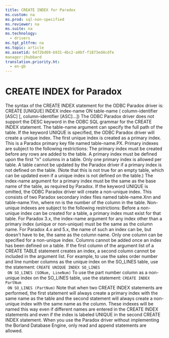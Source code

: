```yaml
---
title: CREATE INDEX for Paradox
ms.custom: na
ms.prod: sql-non-specified
ms.reviewer: na
ms.suite: na
ms.technology: 
  - drivers
ms.tgt_pltfrm: na
ms.topic: article
ms.assetid: 6472bd69-b931-4bc2-a9bf-f1873ed4cdfe
manager:jhubbard
translation.priority.ht: 
  - en-gb
---
```

# CREATE INDEX for Paradox
<?xml version="1.0" encoding="utf-8"?>
<developerConceptualDocument xmlns="http://ddue.schemas.microsoft.com/authoring/2003/5" xmlns:xlink="http://www.w3.org/1999/xlink" xmlns:xsi="http://www.w3.org/2001/XMLSchema-instance" xsi:schemaLocation="http://ddue.schemas.microsoft.com/authoring/2003/5 http://dduestorage.blob.core.windows.net/ddueschema/developer.xsd">
  <introduction>
    <para>The syntax of the CREATE INDEX statement for the ODBC Paradox driver is:</para>
    <para>
      <legacyBold>CREATE </legacyBold>[<legacyBold>UNIQUE</legacyBold>]<legacyBold> INDEX</legacyBold> <legacyItalic>index-name</legacyItalic> </para>
    <para>
      <legacyBold>ON</legacyBold> <legacyItalic>table-name</legacyItalic> </para>
    <para>
      <legacyBold>(</legacyBold>
      <legacyItalic>column-identifier</legacyItalic> [<legacyBold>ASC</legacyBold>] </para>
    <para>[<legacyBold>,</legacyBold> <legacyItalic>column-identifier</legacyItalic> [<legacyBold>ASC</legacyBold>]...]<legacyBold>)</legacyBold></para>
    <para>The ODBC Paradox driver does not support the <legacyBold>DESC</legacyBold> keyword in the ODBC SQL grammar for the CREATE INDEX statement. The <legacyItalic>table-name</legacyItalic> argument can specify the full path of the table.</para>
    <para>If the keyword <legacyBold>UNIQUE</legacyBold> is specified, the ODBC Paradox driver will create a unique index. The first unique index is created as a primary index. This is a Paradox primary key file named <legacyItalic>table-name</legacyItalic>.PX. Primary indexes are subject to the following restrictions:  </para>
    <list class="bullet">
      <listItem>
        <para>The primary index must be created before any rows are added to the table.</para>
      </listItem>
      <listItem>
        <para>A primary index must be defined upon the first "n" columns in a table.</para>
      </listItem>
      <listItem>
        <para>Only one primary index is allowed per table.</para>
      </listItem>
      <listItem>
        <para>A table cannot be updated by the Paradox driver if a primary index is not defined on the table. (Note that this is not true for an empty table, which can be updated even if a unique index is not defined on the table.)</para>
      </listItem>
      <listItem>
        <para>The <legacyItalic>index-name</legacyItalic> argument for a primary index must be the same as the base name of the table, as required by Paradox.</para>
      </listItem>
    </list>
    <para>If the keyword <legacyBold>UNIQUE</legacyBold> is omitted, the ODBC Paradox driver will create a non-unique index. This consists of two Paradox secondary index files named <legacyItalic>table-name</legacyItalic>.X<legacyItalic>nn</legacyItalic> and <legacyItalic>table-name</legacyItalic>.Y<legacyItalic>nn</legacyItalic>, where <legacyItalic>nn</legacyItalic> is the number of the column in the table. Non-unique indexes are subject to the following restrictions:  </para>
    <list class="bullet">
      <listItem>
        <para>Before a non-unique index can be created for a table, a primary index must exist for that table.</para>
      </listItem>
      <listItem>
        <para>For Paradox 3.<legacyItalic>x</legacyItalic>, the <legacyItalic>index-name</legacyItalic> argument for any index other than a primary index (unique or non-unique) must be the same as the column name. For Paradox 4.<legacyItalic>x</legacyItalic> and 5.<legacyItalic>x</legacyItalic>, the name of such an index can be, but doesn't have to be, the same as the column name.</para>
      </listItem>
      <listItem>
        <para>Only one column can be specified for a non-unique index.</para>
      </listItem>
    </list>
    <para>Columns cannot be added once an index has been defined on a table. If the first column of the argument list of a CREATE TABLE statement creates an index, a second column cannot be included in the argument list.</para>
    <para>For example, to use the sales order number and line number columns as the unique index on the SO_LINES table, use the statement:</para>
    <code>CREATE UNIQUE INDEX SO_LINES
 ON SO_LINES (SONum, LineNum)</code>
    <para>To use the part number column as a non-unique index on the SO_LINES table, use the statement:</para>
    <code>CREATE INDEX PartNum
 ON SO_LINES (PartNum)</code>
    <para>Note that when two CREATE INDEX statements are performed, the first statement will always create a primary index with the same name as the table and the second statement will always create a non-unique index with the same name as the column. These indexes will be named this way even if different names are entered in the CREATE INDEX statements and even if the index is labeled UNIQUE in the second CREATE INDEX statement.</para>
    <alert class="note">
      <para>When you use the Paradox driver without implementing the Borland Database Engine, only read and append statements are allowed.</para>
    </alert>
  </introduction>
  <relatedTopics />
</developerConceptualDocument>